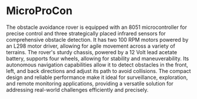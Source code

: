 # MicroProCon
The obstacle avoidance rover is equipped with an 8051 microcontroller
for precise control and three strategically placed infrared sensors for
comprehensive obstacle detection. It has two 100 RPM motors powered by an
L298 motor driver, allowing for agile movement across a variety of terrains.
The rover's sturdy chassis, powered by a 12 Volt lead acetate battery,
supports four wheels, allowing for stability and maneuverability. Its
autonomous navigation capabilities allow it to detect obstacles in the front,
left, and back directions and adjust its path to avoid collisions. The compact
design and reliable performance make it ideal for surveillance, exploration,
and remote monitoring applications, providing a versatile solution for
addressing real-world challenges efficiently and precisely.
